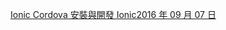 [Ionic Cordova 安裝與開發 Ionic2016 年 09 月 07 日](https://cg2010studio.com/2016/09/07/ioniccordova-%E5%AE%89%E8%A3%9D%E8%88%87%E9%96%8B%E7%99%BC-ionic/)